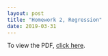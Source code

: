 ```yaml
---
layout: post
title: "Homework 2, Regression"
date: 2019-03-31
---
```

To view the PDF, [click here]({{site.baseurl}}/homework/microeconometrics_hw2.pdf).
